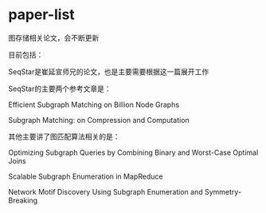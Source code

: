 # paper-list
图存储相关论文，会不断更新

目前包括：

SeqStar是崔延宣师兄的论文，也是主要需要根据这一篇展开工作

SeqStar的主要两个参考文章是：

Efficient Subgraph Matching on Billion Node Graphs

Subgraph Matching: on Compression and Computation

其他主要讲了图匹配算法相关的是：

Optimizing Subgraph Queries by Combining Binary and Worst-Case Optimal Joins

Scalable Subgraph Enumeration in MapReduce

Network Motif Discovery Using Subgraph Enumeration and Symmetry-Breaking
